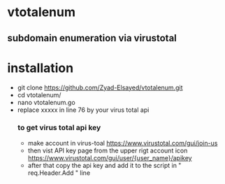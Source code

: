 # vtotalenum
## subdomain enumeration via virustotal 

# installation 
+ git clone https://github.com/Zyad-Elsayed/vtotalenum.git
+ cd vtotalenum/
+ nano vtotalenum.go
+ replace xxxxx in line 76 by your virus total api
   ### to get virus total api key 
    - make account in virus-toal https://www.virustotal.com/gui/join-us 
    - then vist API key page from the upper rigt account icon https://www.virustotal.com/gui/user/{user_name}/apikey
    - after that copy the api key and add it to the script in " req.Header.Add " line
  
